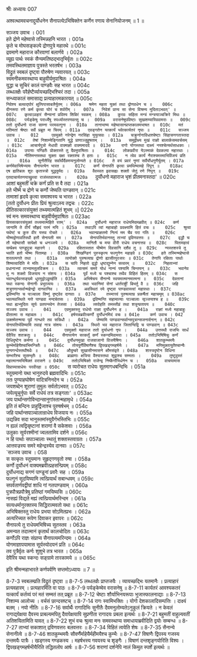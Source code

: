 श्रीः
अध्यायः 007

अश्वत्थामवचनाद्दुर्योधनेन सैनापत्येऽभिषिक्तेन कर्णेन रणाय सेनानियोजनम् ॥ 1 ॥

सञ्जय उवाच ।	001    
हते द्रोणे महेष्वासे तस्मिन्नहनि भारत ।	001a  
कृते च मोघसङ्कल्पे द्रोणपुत्रे महारथे ॥	001c  
द्रवमाणे महाराज कौरवाणां बलार्णवे ।	002a  
व्यूह्य पार्थः स्वकं सैन्यमतिष्ठद्भातृभिर्वृतः ॥	002c  
तमवस्थितमाज्ञाय पुत्रस्ते भरतर्षभ ।	003a  
विद्रुतं स्वबलं दृष्ट्वा पौरुषेण न्यवारयत् ॥	003c  
स्वमनीकमवस्थाप्य बाहुवीर्यमुपाश्रितः ।	004a  
युद्धा च सुचिरं कालं पाण्डवैः सह भारत ॥	004c  
लब्धलक्षैः परैर्हष्टैर्व्यायच्छद्भिश्चिरं तदा ।	005a  
सन्ध्याकालं समासाद्य प्रत्याहारमकारयत् ॥	005c  
`निवेश्य बलवद्घोरं क्षुत्पिपासाबलैर्युतम् ।	006a  
श्रमेण महता युक्तं तथा द्रोणवधेन च ॥	006c  
दीनरूपा रणे कर्म कृत्वा घोरं च शर्वरीम् ।	007a  
निवेशं प्राप्य सा सेना विश्रम्य मुदिताऽभवत्' ॥	007c  
कृत्वाऽवहारं सैन्यानां प्रविश्य शिबिरं स्वकम् ।	008a  
कुरवः सहिता मन्त्रं मन्त्रयाञ्चक्रिरे मिथः ॥	008c  
पर्यङ्केषु परार्ध्येषु स्पर्ध्यास्तरणवत्सु च ।	009a  
वरासनेषूपविष्टाः सुखशय्यास्विवामराः ॥	009c  
ततो दुर्योधनो राजा साम्ना परमवल्गुना ।	010a  
तानाभाष्य महेष्वासान्प्राप्तकालमभाषत ॥	010c  
मतं मतिमतां श्रेष्ठाः सर्वे प्रब्रूत मा चिरम् ।	011a  
एवङ्गतेन यत्कार्यं भवेत्कार्यतरं नृपाः ॥	011c  
सञ्जय उवाच ।	012    
एवमुक्ते नरेन्द्रेण नरसिंहा युयुत्सवः ।	012a  
चक्रुर्नानाविधाश्चेष्टाः सिंहासनगतास्तदा ॥	012c  
तेषां निशाम्येङ्गितानि युद्धे प्राणाञ्जुहूषताम् ।	013a  
समुद्वीक्ष्य मुखं राज्ञो बालार्कसमवर्चसम् ।	013c  
आचार्यपुत्रो मेधावी वाक्यज्ञो वाक्यमाददे ॥	013e   
रागो योगस्तथा दाक्ष्यं नयश्चेत्यर्थसाधकाः ।	014a  
उपायाः पण्डितैः प्रोक्तास्ते तु दैवमुपाश्रिताः ॥	014c  
लोकप्रवीरा येऽस्माकं देवकल्पा महारथाः ।	015a  
नीतिमन्तस्तथा युक्ता दक्षा रक्ताश्च ते हताः ॥	015c  
न त्वेव कार्यं नैराश्यमस्माभिर्विजयं प्रति ।	016a  
सुनीतैरिह सर्वार्थैर्दैवमप्यनुलोम्यते ॥	016c  
ते वयं प्रवरं नॄणां सर्वैर्योधगुणैर्युतम् ।	017a  
कर्णमेवाभिषेभ्यामः सैनापत्येन भारत ॥	017c  
कर्णं सेनापतिं कृत्वा प्रमथिष्यामहे रिपून् ॥	018ac  
एष ह्यतिबलः शूरः कृतास्त्रो युद्धदुर्मदः ।	019a  
वैवस्वत इवासह्यः शक्तो जेतुं रणे निपून् ॥	019c  
एतदाचार्यतनयाच्छ्रुत्वा राजंस्तवात्मजः ।	020a  
`दुर्योधनो महाराज भृशं प्रीतमनास्तदा' ॥	020c  
आशां बहुमतीं चक्रे कर्णं प्रति स वै तदा ।	021a  
हते भीष्मे च द्रोणे च कर्णो जेष्यति पाण्डवान् ॥	021c  
तामाशां हृदये कृत्वा समाश्वस्य च भारत ।	022a  
[ततो दुर्योधनः प्रीतः प्रियं श्रुत्वाऽस्य तद्वचः ।	022c  
प्रीतिसत्कारसंयुक्तं तथ्यमात्महितं शूभम् ॥]	022e   
स्वं मनः समवस्थाप्य बाहुवीर्यमुपाश्रितः ॥	023ac  
`प्रियसत्कारसंयुक्तं तथ्यमात्महिते रतम्' ।	024a  
दुर्योधनो महाराज राधेयमिदमब्रवीत् ॥	024c  
कर्ण जानामि ते वीर्यं सौहृदं परमं मयि ।	025a  
तथाऽपि त्वां महाबाहो प्रवक्ष्यामि हितं वचः ॥	025c  
श्रुत्वा यथेष्टं च कुरु वीर यत्तव रोचते ।	026a  
भवान्प्राज्ञतमो नित्यं मम चैव परा गतिः ॥	026c  
भीष्मद्रोणावतिरथौ हतौ सेनापती मम ।	027a  
सेनापतिर्भवानस्तु ताभ्यां द्रविणवत्तरः ॥	027c  
वृद्धौ च तौ महेष्वासौ सापेक्षो च धनञ्जये ।	028a  
मानितौ च मया वीरौ राधेय वचनात्तव ॥	028c  
पितामहत्वं सम्प्रेक्ष्य पाण्डुपुत्रा महारणे ।	029a  
रक्षितास्तात भीष्मेण दिवसानि दशैव तु ॥	029c  
न्यस्तशस्त्रे तु भवति हतो भीष्मः पितामहः ।	030a  
शिखण्डिनं पुरुस्कृत्य फल्गुनेन महाहवे ॥	030c  
हते तस्मिन्महेष्वासे शरतल्पगते तथा ।	031a  
त्वयोक्ते पुरुषव्याघ्र द्रोणो ह्यासीत्पुरःसरः ॥	031c  
तेनापि रक्षिताः पार्थाः शिष्यत्वादिति मे मतिः ।	032a  
स चापि निहतो वृद्धो धृष्टद्युम्नेन सत्वरम् ॥	032c  
निहताभ्यां प्रधानाभ्यां ताभ्यामतुलविक्रम ।	033a  
त्वत्समं समरे योधं नान्यं पश्यामि चिन्तयन् ॥	033c  
भवानेव तु नः शक्तो विजयाय न संशयः ।	034a  
पूर्वं मध्ये च पश्चाश्च तथैव विहितं हितम् ॥	034c  
स भवान्धुर्यवत्सङ्ख्ये धुरमुद्वोऽढुमर्हति ।	035a  
अभिषेचय सैनान्ये स्वयमात्मानमात्मना ॥	035c  
देवतानां यथा स्कन्दः सेनानीः प्रभुरव्ययः ।	036a  
तथा भवानिमां सेनां धार्तराष्ट्रीं बिभर्तु वै ॥	036c  
जहि शत्रुगणान्सर्वान्महेन्द्रो दानवानिव ।	037a  
अवस्थितं रमे दृष्ट्वा पाण्डवास्त्वां महारथाः ।	037c  
द्रविष्यन्ति च पाञ्चाला विष्णुं दृष्ट्वेव दानवाः ॥	037e   
तस्मात्त्वं पुरुषव्याघ्र प्रकर्षैतां महाचमूम् ॥	038ac  
भवत्यवस्थिते यत्ते पाण्डवा मन्दचेतसः ।	039a  
द्रविष्यन्ति सहामात्याः पाञ्चालाः सृञ्जयाश्च ह ॥	039c  
यथा ह्यभ्युदितः सूर्यः प्रतपन्स्वेन तेजसा ।	040a  
व्यपोहति तमस्तीव्रं तथा शत्रून्प्रतापय ॥	040c  
सञ्जय उवाच ।	041    
एवमुक्तस्तु राधेयो राज्ञा दुर्योधनेन ह ।	041a  
राज्ञां मध्ये महाबाहुः प्रीतात्मा स महाबलः ।	041c  
हर्षयन्नब्रवीत्कर्णो दुर्योधनमिदं वचः ॥	041e   
कर्ण उवाच ।	042    
उक्तमेतन्मया पूर्वं गान्धारे तव सन्निधौ ।	042a  
जेष्यामि पाण्डवान्सर्वान्सपुत्रान्सजनार्दनान् ॥	042c  
सेनापतिर्भविष्यामि तवाहं नात्र संशयः ।	043a  
स्थिरो भव महाराज जितान्विद्वि च पाण्डवान् ॥	043c  
सञ्जय उवाच ।	044    
एवमुक्तो महाराज ततो दुर्याधनो नृपः ।	044a  
उत्तस्थौ राजभिः सार्धं देवैरिव शतक्रतुः ॥	044c  
सैनापत्येन सत्कर्तुं कर्णं स्कन्दमिवामराः ।	045a  
ततोऽभिषिषिचुः कर्णं विधिदृष्टेन कर्मणा ॥	045c  
दुर्योधनमुखा राजन्राजानो विजयैषिणः ।	046a  
शातकुम्भमयैः कुम्भेर्माहेयैश्चाभिमन्त्रितैः ॥	046c  
तोयपूर्णैर्विषाणैश्च द्विपखड्गमहर्षभैः ।	047a  
मणिमुक्तायुतैश्चान्यैः पुण्यगन्धैस्तथौषधैः ॥	047c  
औदुम्बरे सुखासीनमासने क्षौमसंवृते ।	048a  
शास्त्रदृष्टेन विधिना सम्भारैश्च सुसम्भृतैः ॥	048c  
ब्राह्मणाः क्षत्रिया वैश्यास्तथा शूद्राश्च सम्मताः ।	049a  
तुष्टुवुस्तं महात्मानमभिषिक्तं वरासने ॥	049c  
ततोऽभिषिक्ते राजेन्द्र निष्कैर्गोभिर्धनेन च ।	050a  
वाचयामास विप्राग्र्यान्राधेयः परवीरहा ॥	050c  
`स व्यरोचत राधेयः सूतमागधबन्दिभिः ।	051a  
स्तूयमानो यथा भानुरुदये ब्रह्मवादिभिः ॥	051c  
ततः पुण्याहघोषेण वादित्रनिनदेन च ।	052a  
जयशब्देन शूराणां तुमुलः सर्वतोऽभवत् ॥	052c  
जयेत्यूचुर्नृपाः सर्वे राधेयं तत्र सङ्गताः' ॥	053ac  
जय पार्थान्सगोविन्दान्सानुगांस्तान्महामृधे ।	054a  
इति तं बन्दिनः प्राहुर्द्विजाश्च पुरुषर्षभम् ॥	054c  
जहि पार्थान्सपाञ्चालान्राधेय विजयाय नः ।	055a  
उद्यन्निव सदा भानुस्तमांस्युग्रैर्गभस्तिभिः ॥	055c  
न ह्यलं त्वद्विसृष्टानां शराणां वै सकेशवाः ।	056a  
उलूकाः सूर्यरश्मीनां ज्वलतामिव दर्शने ॥	056c  
न हि पार्थाः सपाञ्चालाः स्थातुं शक्तास्तवाग्रतः ।	057a  
आत्तवज्रस्य समरे महेन्द्रस्येव दानवाः ॥	057c  
`सञ्जय उवाच ।	058    
स सत्कृतः स्तूयमानः सुहृद्गणवृतो रुषा ।	058a  
कर्णो दुर्योधनं वाक्यमब्रवीत्प्रहसन्प्रियम् ॥	058c  
दुर्योधनाद्य सगणं पाण्डूनां प्रवरैः सह ।	059a  
फल्गुनं सूदयिष्यामि त्वत्प्रियार्थं सबान्धवम् ॥	059c  
सपर्वतार्णवद्वीपां शाधि गां गतपाण्डवाम् ।	060a  
पुत्रपौत्रप्रपौत्रेषु प्रतिष्ठां गमयिष्यसि ॥	060c  
नासह्यं विद्यते मह्यं त्वत्प्रियार्थमरिन्दम ।	061a  
सत्यधर्मानुरक्तस्य सिद्धिरात्मवतो यथा ॥	061c  
अभिषिक्तस्तु राधेयः प्रभया सोऽमितप्रभः ।	062a  
अत्यरिच्यत रूपेण दिवाकर इवापरः ॥	062c  
सैनापत्ये तु राधेयमभिषिच्य सुतस्तव ।	063a  
अमन्यत तदात्मानं कृतार्थं कालचोदितः ॥	063c  
कर्णोऽपि राज्ञः संप्राप्य सैनापत्यमरिन्दमः ।	064a  
योगमाज्ञापयामास सूर्यस्योदयनं प्रति ॥	064c  
तव पुत्रैर्वृतः कर्णः शुशुभे तत्र भारत ।	065a  
देवैरिव यथा स्कन्दः सङ्ग्रामे तारकामये ॥ ॥	065c  

इति श्रीमन्महाभारते कर्णपर्वणि सप्तमोऽध्यायः ॥ 7 ॥

8-7-3 स्वबलम्प्रति विद्रुतं दृष्ट्वा ॥ 8-7-5 लब्धलक्षैः प्राप्तजयैः । व्यायच्छद्भिः यतमानैः । प्रत्याहारं प्रत्यवहारम् । प्रत्यहारमिति वा पाठः ॥ 8-7-9 पर्यङ्केष्वेव वरासनेषु ॥ 8-7-11 कार्यतरं आवश्यकतरं यत्कार्यं कर्तव्यं परं मतं सम्मतं तत् प्रब्रूत ॥ 8-7-12 चेष्टाः शौर्याभिनयरूपाः भुजास्फालनाद्याः ॥ 8-7-13 निशाम्य आलोच्य । वर्चसं छान्दसष्टच् ॥ 8-7-14 रागः स्वामिभक्तिः । योगो देशकालादिसम्पत्तिः । दाक्ष्यं बलम् । नयो नीतिः ॥ 8-7-16 सर्वार्थैः रागादिभिः सुनीतैः दैवमनुलोम्यतेऽनुकूलं क्रियते । न केवलं रागाद्यपेक्षया दैवस्य प्राबल्यमपितु दैवापेक्षयापि सुप्रणीता रागादयः प्रबला इत्यर्थः ॥ 8-7-21 बहुमतीं वाहुल्यवतीं अतिशयितामिति यावत् ॥ 8-7-22 शुभं वचः श्रुत्वा मनः समवस्थाप्य समाधायाब्रवीदिति द्वयोः सम्बन्धः ॥ 8-7-27 ताभ्यां सकाशात् द्रविणवत्तरः बलवत्तरः ॥ 8-7-34 विहितं त्वयेति शेषः ॥ 8-7-35 सैनान्ये सेनानीत्वे ॥ 8-7-46 शातकुम्भमयैः सौवर्णैर्माहेयैर्महीमयैश्च कुम्भैः ॥ 8-7-47 विषाणैः द्विपस्य गजस्य दन्तमयैः पात्रैः । खड्गस्य गण्डकस्य । महर्षभस्य गवयस्य च शृङ्गैः । विषाणं दन्तशृङ्गयोरिति विश्वः । द्विपखड्गमहर्षभीयैरिति तद्धितलोप आर्षः ॥ 8-7-56 शराणां दर्शनेपि नालं किमुत स्पर्शे इत्यर्थः ॥
